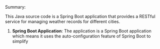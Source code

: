Summary:

This Java source code is a Spring Boot application that provides a RESTful service for managing weather records for different cities.

1. **Spring Boot Application**: The application is a Spring Boot application which means it uses the auto-configuration feature of Spring Boot to simplify